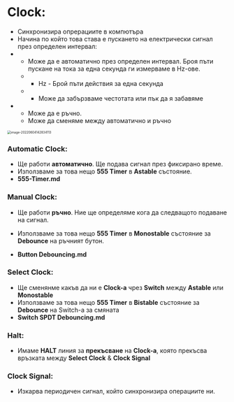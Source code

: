 # Clock:

- Синхронизира опрерациите в компютъра
- Начина по който това става е пускането на електрически сигнал през определен интервал:
- - Може да е автоматично през определен интервал. Броя пъти пускане на тока за една секунда ги измерваме в Hz-ове.
  - - Hz - Брой пъти действия за една секунда
  - - Може да забързваме честотата или пък да я забавяме
- - Може да е ръчно.
  - Може да сменяме между автоматично и ръчно



<img src="C:\Users\Gosho\Desktop\GitHub\8-bit-Computer\Pictures\image-20220604142834113.png" alt="image-20220604142834113" style="zoom:50%;" />



### **Automatic Clock:**

- Ще работи **автоматично**. Ще подава сигнал през фиксирано време.
- Използваме за това нещо **555 Timer** в **Astable** състояние.
- **555-Timer.md**

### **Manual Clock:**

- Ще работи **ръчно**. Ние ще определяме кога да следващото подаване на сигнал.
- Използваме за това нещо **555 Timer** в **Monostable** състояние за **Debounce** на ръчният бутон.

- **Button Debouncing.md**

### **Select Clock:**

- Ще сменянме какъв да ни е **Clock-a** чрез **Switch** между **Astable** или **Monostable**
- Използваме за това нещо **555 Timer** в **Bistable** състояние за **Debounce** на Switch-a за смяната
- **Switch SPDT Debouncing.md**

### Halt: 

- Имаме **HALT** линия за **прекъсване** на **Clock-a**, която прекъсва връзката между **Select Clock** & **Clock Signal**

### Clock Signal:

- Изкарва периодичен сигнал, който синхронизира операциите ни.